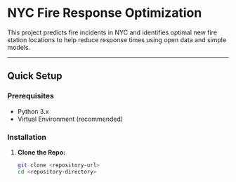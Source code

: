 # NYC Fire Response Optimization

This project predicts fire incidents in NYC and identifies optimal new fire station locations to help reduce response times using open data and simple models.

---

## Quick Setup

### Prerequisites

- Python 3.x
- Virtual Environment (recommended)

### Installation

1. **Clone the Repo:**
   ```bash
   git clone <repository-url>
   cd <repository-directory>
